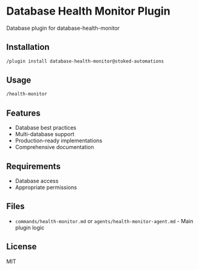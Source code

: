 # Database Health Monitor Plugin

Database plugin for database-health-monitor

## Installation

```bash
/plugin install database-health-monitor@stoked-automations
```

## Usage

```bash
/health-monitor
```

## Features

- Database best practices
- Multi-database support
- Production-ready implementations
- Comprehensive documentation

## Requirements

- Database access
- Appropriate permissions

## Files

- `commands/health-monitor.md` or `agents/health-monitor-agent.md` - Main plugin logic

## License

MIT
